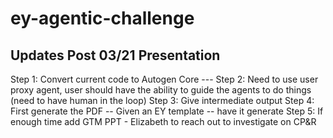 # ey-agentic-challenge

## Updates Post 03/21 Presentation
Step 1: Convert current code to Autogen Core --- 
Step 2: Need to use user proxy agent, user should have the ability to guide the agents to do things (need to have human in the loop)
Step 3: Give intermediate output 
Step 4: First generate the PDF -- Given an EY template -- have it generate 
Step 5: If enough time add GTM PPT - Elizabeth to reach out to investigate on CP&R
